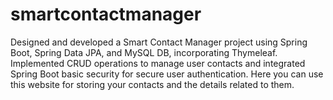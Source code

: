 # smartcontactmanager

Designed and developed a Smart Contact Manager project using Spring Boot, Spring Data JPA, and MySQL DB, incorporating Thymeleaf. 
Implemented CRUD operations to manage user contacts and integrated Spring Boot basic security for secure user authentication. 
Here you can use this website for storing your contacts and the details related to them.
